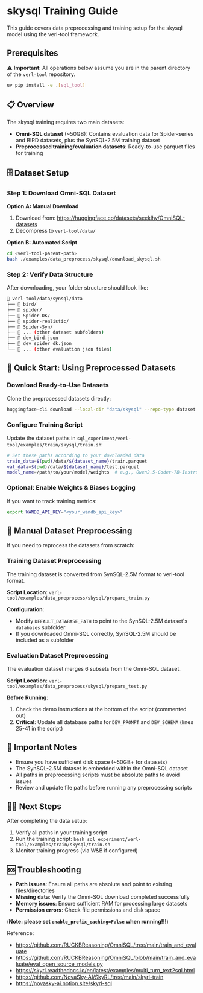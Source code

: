 # skysql Training Guide

This guide covers data preprocessing and training setup for the skysql model using the verl-tool framework.

## Prerequisites

⚠️ **Important**: All operations below assume you are in the parent directory of the `verl-tool` repository.

```bash
uv pip install -e .[sql_tool]
```

## 📋 Overview

The skysql training requires two main datasets:
- **Omni-SQL dataset** (~50GB): Contains evaluation data for Spider-series and BIRD datasets, plus the SynSQL-2.5M training dataset
- **Preprocessed training/evaluation datasets**: Ready-to-use parquet files for training

## 🗄️ Dataset Setup

### Step 1: Download Omni-SQL Dataset

**Option A: Manual Download**
1. Download from: https://huggingface.co/datasets/seeklhy/OmniSQL-datasets
2. Decompress to `verl-tool/data/`

**Option B: Automated Script**
```bash
cd <verl-tool-parent-path>
bash ./examples/data_preprocess/skysql/download_skysql.sh
```

### Step 2: Verify Data Structure

After downloading, your folder structure should look like:

```bash
📁 verl-tool/data/synsql/data
├── 📁 bird/
├── 📁 spider/
├── 📁 Spider-DK/
├── 📁 spider-realistic/
├── 📁 Spider-Syn/
├── 📁 ... (other dataset subfolders)
├── 📄 dev_bird.json
├── 📄 dev_spider_dk.json
└── 📄 ... (other evaluation json files)
```

## 🚀 Quick Start: Using Preprocessed Datasets

### Download Ready-to-Use Datasets

Clone the preprocessed datasets directly:

```bash
huggingface-cli download --local-dir "data/skysql" --repo-type dataset VerlTool/SkyRL-SQL-Reproduction train.parquet test.parquet
```

### Configure Training Script

Update the dataset paths in `sql_experiment/verl-tool/examples/train/skysql/train.sh`:

```bash
# Set these paths according to your downloaded data
train_data=$(pwd)/data/${dataset_name}/train.parquet
val_data=$(pwd)/data/${dataset_name}/test.parquet
model_name=/path/to/your/model/weights  # e.g., Qwen2.5-Coder-7B-Instruct
```

### Optional: Enable Weights & Biases Logging

If you want to track training metrics:

```bash
export WANDB_API_KEY="<your_wandb_api_key>"
```

## 🔧 Manual Dataset Preprocessing

If you need to reprocess the datasets from scratch:

### Training Dataset Preprocessing

The training dataset is converted from SynSQL-2.5M format to verl-tool format.

**Script Location**: `verl-tool/examples/data_preprocess/skysql/prepare_train.py`

**Configuration**:
- Modify `DEFAULT_DATABASE_PATH` to point to the SynSQL-2.5M dataset's `databases` subfolder
- If you downloaded Omni-SQL correctly, SynSQL-2.5M should be included as a subfolder

### Evaluation Dataset Preprocessing

The evaluation dataset merges 6 subsets from the Omni-SQL dataset.

**Script Location**: `verl-tool/examples/data_preprocess/skysql/prepare_test.py`

**Before Running**:
1. Check the demo instructions at the bottom of the script (commented out)
2. **Critical**: Update all database paths for `DEV_PROMPT` and `DEV_SCHEMA` (lines 25-41 in the script)

## 📝 Important Notes

- Ensure you have sufficient disk space (~50GB+ for datasets)
- The SynSQL-2.5M dataset is embedded within the Omni-SQL dataset
- All paths in preprocessing scripts must be absolute paths to avoid issues
- Review and update file paths before running any preprocessing scripts

## 🏃‍♂️ Next Steps

After completing the data setup:
1. Verify all paths in your training script
2. Run the training script: `bash sql_experiment/verl-tool/examples/train/skysql/train.sh`
3. Monitor training progress (via W&B if configured)

## 🆘 Troubleshooting

- **Path issues**: Ensure all paths are absolute and point to existing files/directories
- **Missing data**: Verify the Omni-SQL download completed successfully
- **Memory issues**: Ensure sufficient RAM for processing large datasets
- **Permission errors**: Check file permissions and disk space 

(**Note: please set `enable_prefix_caching=False` when running!!!**)

Reference:

- https://github.com/RUCKBReasoning/OmniSQL/tree/main/train_and_evaluate
- https://github.com/RUCKBReasoning/OmniSQL/blob/main/train_and_evaluate/eval_open_source_models.py
- https://skyrl.readthedocs.io/en/latest/examples/multi_turn_text2sql.html
- https://github.com/NovaSky-AI/SkyRL/tree/main/skyrl-train
- https://novasky-ai.notion.site/skyrl-sql